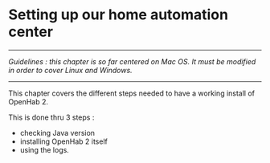 # Setting up our home automation center

---

*Guidelines : this chapter is so far centered on Mac OS. It must be modified in order to cover Linux and Windows.*


---

This chapter covers the different steps needed to have a working install of OpenHab 2.

This is done thru 3 steps :
* checking Java version
* installing OpenHab 2 itself
* using the logs.






